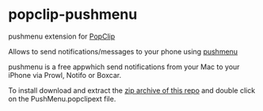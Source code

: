popclip-pushmenu
================

pushmenu extension for [PopClip](http://pilotmoon.com/popclip/)

Allows to send notifications/messages to your phone using [pushmenu](https://github.com/kalcher/pushmenu)

pushmenu is a free appwhich send notifications from your Mac to your iPhone via Prowl, Notifo or Boxcar.

To install download and extract the [zip archive of this repo](https://github.com/flyingeek/popclip-pushmenu/archive/master.zip) and double click on the PushMenu.popclipext file.
